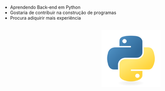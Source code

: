- Aprendendo Back-end em Python
- Gostaria de contribuir na construção de programas
- Procura adiquirir mais experiência

<div style="display: inline_block"><br> <img align="right" alt="Rafa-Python" height="180" width="190"src="https://raw.githubusercontent.com/devicons/devicon/master/icons/python/python-original.svg"> </div>
